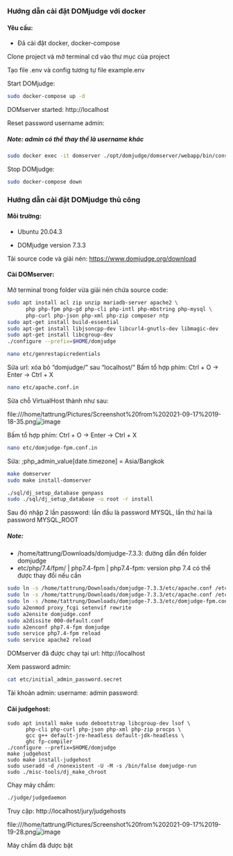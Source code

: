 ### Hướng dẫn cài đặt DOMjudge với docker

#### Yêu cầu:

- Đã cài đặt docker, docker-compose

Clone project và mở terminal cd vào thư mục của project

Tạo file .env và config tương tự file example.env

Start DOMjudge:

```bash
sudo docker-compose up -d
```

DOMserver started: http://localhost

Reset password username admin:

##### Note: admin có thể thay thế là username khác

```bash
sudo docker exec -it domserver ./opt/domjudge/domserver/webapp/bin/console domjudge:reset-user-password admin
```

Stop DOMjudge:

```bash
sudo docker-compose down
```

### Hướng dẫn cài đặt DOMjudge thủ công

#### Môi trường:

- Ubuntu 20.04.3

- DOMjudge version 7.3.3

Tải source code và giải nén: https://www.domjudge.org/download

#### Cài DOMserver:

Mở terminal trong folder vừa giải nén chứa source code:

```bash
sudo apt install acl zip unzip mariadb-server apache2 \
      php php-fpm php-gd php-cli php-intl php-mbstring php-mysql \
      php-curl php-json php-xml php-zip composer ntp
sudo apt-get install build-essential
sudo apt-get install libjsoncpp-dev libcurl4-gnutls-dev libmagic-dev
sudo apt-get install libcgroup-dev
./configure --prefix=$HOME/domjudge
```

```bash
nano etc/genrestapicredentials
```

Sửa url: xóa bỏ “domjudge/” sau “localhost/”
Bấm tổ hợp phím: Ctrl + O -> Enter -> Ctrl + X

```bash
nano etc/apache.conf.in
```

Sửa chỗ VirtualHost thành như sau:

file:///home/tattrung/Pictures/Screenshot%20from%202021-09-17%2019-18-35.png![image](https://user-images.githubusercontent.com/55653291/133781475-cfb12e44-9ce9-46ee-9596-6ddfaed4d37d.png)

Bấm tổ hợp phím: Ctrl + O -> Enter -> Ctrl + X

```bash
nano etc/domjudge-fpm.conf.in
```

Sửa: ;php_admin_value[date.timezone] = Asia/Bangkok

```bash
make domserver
sudo make install-domserver
```

```bash
./sql/dj_setup_database genpass
sudo ./sql/dj_setup_database -u root -r install
```

Sau đó nhập 2 lần password: lần đầu là password MYSQL, lần thứ hai là password MYSQL_ROOT

##### Note:

- /home/tattrung/Downloads/domjudge-7.3.3: đường dẫn đến folder domjudge
- etc/php/7.4/fpm/ | php7.4-fpm | php7.4-fpm: version php 7.4 có thể được thay đổi nếu cần

```bash
sudo ln -s /home/tattrung/Downloads/domjudge-7.3.3/etc/apache.conf /etc/apache2/conf-available/domjudge.conf
sudo ln -s /home/tattrung/Downloads/domjudge-7.3.3/etc/apache.conf /etc/apache2/sites-available/domjudge.conf
sudo ln -s /home/tattrung/Downloads/domjudge-7.3.3/etc/domjudge-fpm.conf /etc/php/7.4/fpm/pool.d/domjudge.conf
sudo a2enmod proxy_fcgi setenvif rewrite
sudo a2ensite domjudge.conf
sudo a2dissite 000-default.conf
sudo a2enconf php7.4-fpm domjudge
sudo service php7.4-fpm reload
sudo service apache2 reload
```

DOMserver đã được chạy tại url: http://localhost

Xem password admin:

```bash
cat etc/initial_admin_password.secret
```

Tài khoản admin:
username: admin
password: <xem trong file initial_admin_password.secret>

#### Cài judgehost:

```
sudo apt install make sudo debootstrap libcgroup-dev lsof \
      php-cli php-curl php-json php-xml php-zip procps \
      gcc g++ default-jre-headless default-jdk-headless \
      ghc fp-compiler
./configure --prefix=$HOME/domjudge
make judgehost
sudo make install-judgehost
sudo useradd -d /nonexistent -U -M -s /bin/false domjudge-run
sudo ./misc-tools/dj_make_chroot
```

Chạy máy chấm:

```bash
./judge/judgedaemon
```

Truy cập: http://localhost/jury/judgehosts

file:///home/tattrung/Pictures/Screenshot%20from%202021-09-17%2019-19-28.png![image](https://user-images.githubusercontent.com/55653291/133781565-6960e4fd-a38a-461d-a94d-a0aa1f71fc8f.png)
      
Máy chấm đã được bật
